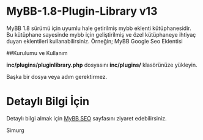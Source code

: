 # MyBB-1.8-Plugin-Library v13

MyBB 1.8 sürümü için uyumlu hale getirilmiş mybb eklenti kütüphanesidir. Bu kütüphane sayesinde mybb için geliştirilmiş ve özel kütüphaneye ihtiyaç duyan eklentileri kullanabilirsiniz. Örneğin; MyBB Google Seo Eklentisi

##Kurulumu ve Kullanım

**inc/plugins/pluginlibrary.php** dosyasını **inc/plugins/** klasörünüze yükleyin.

Başka bir dosya veya adım gerektirmez.

# Detaylı Bilgi İçin
Detaylı bilgi almak için [MyBB SEO](https://mybb.pro/forum-mybb-seo/) sayfasını ziyaret edebilirsiniz.

Simurg
